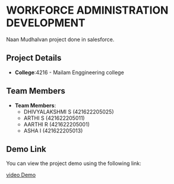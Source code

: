 # WORKFORCE ADMINISTRATION DEVELOPMENT 
Naan Mudhalvan project done in salesforce.

## Project Details

- **College**:4216 - Mailam Enggineering college

## Team Members

- **Team Members**:
  - DHIVYALAKSHMI S  (421622205025)
  - ARTHI S          (421622205011)
  - AARTHI R         (421622205001)
  - ASHA I           (421622205013)
  

 
## Demo Link

You can view the project demo using the following link:

[video Demo](https://drive.google.com/file/d/1AgihBsm9ijY9mNIT4S0U5IYrT9pRNTP1/view?usp=drivesdk)
